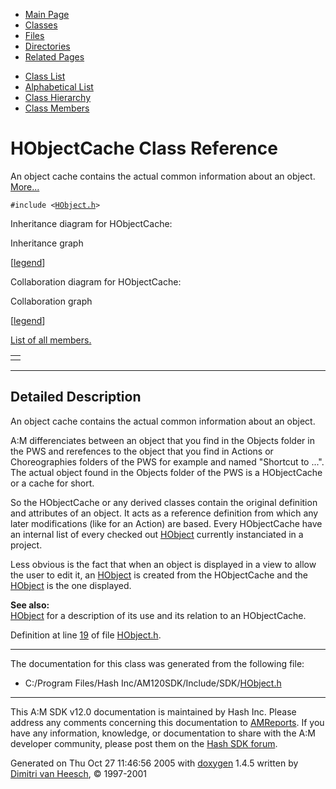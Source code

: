 <div class="tabs">

- [Main Page](index.md)
- <span id="current">[Classes](annotated.md)</span>
- [Files](files.md)
- [Directories](dirs.md)
- [Related Pages](pages.md)

</div>

<div class="tabs">

- [Class List](annotated.md)
- [Alphabetical List](classes.md)
- [Class Hierarchy](hierarchy.md)
- [Class Members](functions.md)

</div>

# HObjectCache Class Reference

An object cache contains the actual common information about an object. [More...](#_details)

`#include <`<a href="HObject_8h-source.md" class="el"><code>HObject.h</code></a>`>`

Inheritance diagram for HObjectCache:

<span class="image placeholder" original-image-src="classHObjectCache__inherit__graph.gif" original-image-title="" border="0" usemap="#HObjectCache__inherit__map">Inheritance graph</span>

\[[legend](graph_legend.md)\]

Collaboration diagram for HObjectCache:

<span class="image placeholder" original-image-src="classHObjectCache__coll__graph.gif" original-image-title="" border="0" usemap="#HObjectCache__coll__map">Collaboration graph</span>

\[[legend](graph_legend.md)\]

[List of all members.](classHObjectCache-members.md)

|     |
|-----|
|     |

------------------------------------------------------------------------

<span id="_details"></span>

## Detailed Description

An object cache contains the actual common information about an object.

A:M differenciates between an object that you find in the Objects folder in the PWS and rerefences to the object that you find in Actions or Choreographies folders of the PWS for example and named "Shortcut to ...". The actual object found in the Objects folder of the PWS is a HObjectCache or a cache for short.

So the HObjectCache or any derived classes contain the original definition and attributes of an object. It acts as a reference definition from which any later modifications (like for an Action) are based. Every HObjectCache have an internal list of every checked out <a href="classHObject.md" class="el">HObject</a> currently instanciated in a project.

Less obvious is the fact that when an object is displayed in a view to allow the user to edit it, an <a href="classHObject.md" class="el">HObject</a> is created from the HObjectCache and the <a href="classHObject.md" class="el">HObject</a> is the one displayed.

**See also:**  
<a href="classHObject.md" class="el">HObject</a> for a description of its use and its relation to an HObjectCache.

Definition at line <a href="HObject_8h-source.md#l00019" class="el">19</a> of file <a href="HObject_8h-source.md" class="el">HObject.h</a>.

------------------------------------------------------------------------

The documentation for this class was generated from the following file:

- C:/Program Files/Hash Inc/AM120SDK/Include/SDK/<a href="HObject_8h-source.md" class="el">HObject.h</a>

------------------------------------------------------------------------

<span class="small">This A:M SDK v12.0 documentation is maintained by Hash Inc. Please address any comments concerning this documentation to [AMReports](http://www.hash.com/reports). If you have any information, knowledge, or documentation to share with the A:M developer community, please post them on the [Hash SDK forum](http://www.hash.com/forums/index.php?showforum=11).</span>

Generated on Thu Oct 27 11:46:56 2005 with [<span class="image placeholder" original-image-src="doxygen.png" original-image-title="" height="45" width="100" align="middle" border="0">doxygen</span>](http://www.doxygen.org/index.html) 1.4.5 written by [Dimitri van Heesch](mailto:dimitri@stack.nl), © 1997-2001
